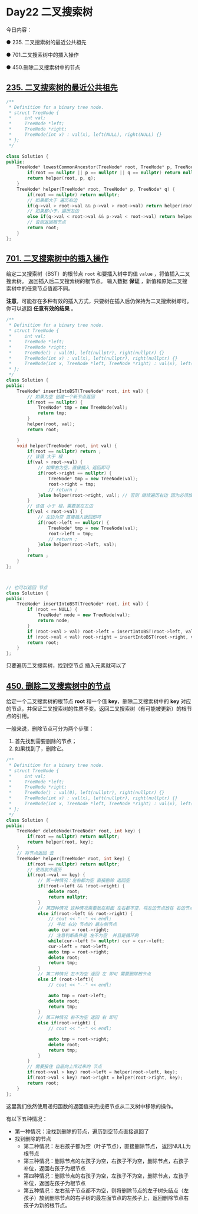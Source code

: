 # Day22 二叉搜索树

今日内容： 

 ● 235. 二叉搜索树的最近公共祖先 

● 701.二叉搜索树中的插入操作 

 ● 450.删除二叉搜索树中的节点 

## [235. 二叉搜索树的最近公共祖先](https://leetcode.cn/problems/lowest-common-ancestor-of-a-binary-search-tree/description/)

```cpp
/**
 * Definition for a binary tree node.
 * struct TreeNode {
 *     int val;
 *     TreeNode *left;
 *     TreeNode *right;
 *     TreeNode(int x) : val(x), left(NULL), right(NULL) {}
 * };
 */

class Solution {
public:
    TreeNode* lowestCommonAncestor(TreeNode* root, TreeNode* p, TreeNode* q) {
        if(root == nullptr || p == nullptr || q == nullptr) return nullptr;
        return helper(root, p, q);
    }
    TreeNode* helper(TreeNode* root, TreeNode* p, TreeNode* q) {
        if(root == nullptr) return nullptr;
        // 如果都大于 遍历右边
        if(q->val > root->val && p->val > root->val) return helper(root->right, p, q);
        // 如果都小于，遍历左边
        else if(q->val < root->val && p->val < root->val) return helper(root->left, p, q);
		// 否则返回根节点
        return root;
    }
};
```

## [701. 二叉搜索树中的插入操作](https://leetcode.cn/problems/insert-into-a-binary-search-tree/description/)

给定二叉搜索树（BST）的根节点 `root` 和要插入树中的值 `value` ，将值插入二叉搜索树。 返回插入后二叉搜索树的根节点。 输入数据 **保证** ，新值和原始二叉搜索树中的任意节点值都不同。

**注意**，可能存在多种有效的插入方式，只要树在插入后仍保持为二叉搜索树即可。 你可以返回 **任意有效的结果** 。

```cpp
/**
 * Definition for a binary tree node.
 * struct TreeNode {
 *     int val;
 *     TreeNode *left;
 *     TreeNode *right;
 *     TreeNode() : val(0), left(nullptr), right(nullptr) {}
 *     TreeNode(int x) : val(x), left(nullptr), right(nullptr) {}
 *     TreeNode(int x, TreeNode *left, TreeNode *right) : val(x), left(left), right(right) {}
 * };
 */
class Solution {
public:
    TreeNode* insertIntoBST(TreeNode* root, int val) {
        // 如果为空 创建一个新节点返回
        if(root == nullptr) {
            TreeNode* tmp = new TreeNode(val);
            return tmp;
        }
        helper(root, val);
        return root;

    }
    void helper(TreeNode* root, int val) {
        if(root == nullptr) return ;
        // 该值 大于 根
        if(val > root->val) {
            // 如果右为空，直接插入 返回即可
            if(root->right == nullptr) {
                TreeNode* tmp = new TreeNode(val);
                root->right = tmp;
                // return ;
            }else helper(root->right, val); // 否则 继续遍历右边 因为必须放在右边
        } 
        // 该值 小于 根，需要放在左边
        if(val < root->val) {
            // 左边为空 直接插入返回即可
            if(root->left == nullptr) {
                TreeNode* tmp = new TreeNode(val);
                root->left = tmp;
                // return ;
            }else helper(root->left, val);
        } 
        return ;
    }
};



// 也可以返回 节点
class Solution {
public:
    TreeNode* insertIntoBST(TreeNode* root, int val) {
        if (root == NULL) {
            TreeNode* node = new TreeNode(val);
            return node;
        }
        if (root->val > val) root->left = insertIntoBST(root->left, val);
        if (root->val < val) root->right = insertIntoBST(root->right, val);
        return root;
    }
};
```

只要遍历二叉搜索树，找到空节点 插入元素就可以了

## [450. 删除二叉搜索树中的节点](https://leetcode.cn/problems/delete-node-in-a-bst/description/)	

给定一个二叉搜索树的根节点 **root** 和一个值 **key**，删除二叉搜索树中的 **key** 对应的节点，并保证二叉搜索树的性质不变。返回二叉搜索树（有可能被更新）的根节点的引用。

一般来说，删除节点可分为两个步骤：

1. 首先找到需要删除的节点；
2. 如果找到了，删除它。

```cpp
/**
 * Definition for a binary tree node.
 * struct TreeNode {
 *     int val;
 *     TreeNode *left;
 *     TreeNode *right;
 *     TreeNode() : val(0), left(nullptr), right(nullptr) {}
 *     TreeNode(int x) : val(x), left(nullptr), right(nullptr) {}
 *     TreeNode(int x, TreeNode *left, TreeNode *right) : val(x), left(left), right(right) {}
 * };
 */
class Solution {
public:
    TreeNode* deleteNode(TreeNode* root, int key) {
        if(root == nullptr) return nullptr;
        return helper(root, key);
    }
    // 将节点返回 去
    TreeNode* helper(TreeNode* root, int key) {
        if(root == nullptr) return nullptr;
        // 使用前序遍历
        if(root->val == key) {
            // 第一种情况：左右都为空 直接删除 返回空
            if(!root->left && !root->right) {
                delete root;
                return nullptr;
            }
            // 第四种情况 这种情况需要放在前面 左右都不空，将左边节点放在 右边节点的最左侧
            else if(root->left && root->right) {
                // cout << "--" << endl;
                // 寻找 右边 节点的 最左侧节点
                auto cur = root->right;
                // 注意判断条件是 左不为空  并且是循环的
                while(cur->left != nullptr) cur = cur->left;
                cur->left = root->left;
                auto tmp = root->right;
                delete root;
                return tmp;
            }
            // 第二种情况 左不为空 返回 左 即可 需要删除根节点
            else if (root->left){
                // cout << "--" << endl;

                auto tmp = root->left;
                delete root;
                return tmp;
            }
            // 第三种情况 右不为空 返回 右 即可
            else if(root->right) {
                // cout << "--" << endl;

                auto tmp = root->right;
                delete root;
                return tmp;
            }
        }
        // 需要接住 自底向上传过来的 节点
        if(root->val > key) root->left = helper(root->left, key);
        if(root->val < key) root->right = helper(root->right, key);
        return root;
    }
};
```

这里我们依然使用递归函数的返回值来完成把节点从二叉树中移除的操作。

有以下五种情况：

- 第一种情况：没找到删除的节点，遍历到空节点直接返回了
- 找到删除的节点
  - 第二种情况：左右孩子都为空（叶子节点），直接删除节点， 返回NULL为根节点
  - 第三种情况：删除节点的左孩子为空，右孩子不为空，删除节点，右孩子补位，返回右孩子为根节点
  - 第四种情况：删除节点的右孩子为空，左孩子不为空，删除节点，左孩子补位，返回左孩子为根节点
  - 第五种情况：左右孩子节点都不为空，则将删除节点的左子树头结点（左孩子）放到删除节点的右子树的最左面节点的左孩子上，返回删除节点右孩子为新的根节点。